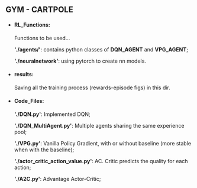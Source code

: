 ## GYM - CARTPOLE

- #### RL_Functions:

  Functions to be used...

  __'./agents/'__: contains python classes of __DQN_AGENT__ and __VPG_AGENT__;

  __'./neuralnetwork'__: using pytorch to create nn models.

- #### results:

  Saving all the training process (rewards-episode figs) in this dir.

- #### Code_Files:

  __'./DQN.py'__: Implemented DQN;
  
  __'./DQN_MultiAgent.py'__: Multiple agents sharing the same experience pool;

  __'./VPG.py'__: Vanilla Policy Gradient, with or without baseline (more stable when with the baseline);

  __'./actor_critic_action_value.py'__: AC. Critic predicts the quality for each action;

  __'./A2C.py'__: Advantage Actor-Critic;